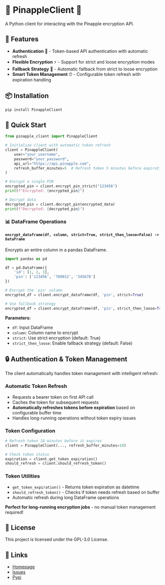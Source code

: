 # 🍍 PinappleClient 🍍

A Python client for interacting with the Pinapple encryption API.

## 🚀 Features

- **Authentication** 🔐 - Token-based API authentication with automatic refresh
- **Flexible Encryption** ⚡ - Support for strict and loose encryption modes
- **Fallback Strategy** 🔄 - Automatic fallback from strict to loose encryption
- **Smart Token Management** ⏰ - Configurable token refresh with expiration handling

## 📦 Installation

```bash
pip install PinappleClient
```

## 🔧 Quick Start

```python
from pinapple_client import PinappleClient

# Initialize client with automatic token refresh
client = PinappleClient(
    user="your_username",
    password="your_password",
    api_url="https://api.pinapple.com",
    refresh_buffer_minutes=5  # Refresh token 5 minutes before expiration
)

# Encrypt a single PIN
encrypted_pin = client.encrypt_pin_strict("123456")
print(f"Encrypted: {encrypted_pin}")

# Decrypt data
decrypted_pin = client.decrypt_pin(encrypted_data)
print(f"Decrypted: {decrypted_pin}")
```

### 📊 DataFrame Operations

#### `encrypt_dataframe(df, column, strict=True, strict_then_loose=False) -> DataFrame`
Encrypts an entire column in a pandas DataFrame.

```python
import pandas as pd

df = pd.DataFrame({
    'id': [1, 2, 3],
    'pin': ['123456', '789012', '345678']
})

# Encrypt the 'pin' column
encrypted_df = client.encrypt_dataframe(df, 'pin', strict=True)

# Use fallback strategy
encrypted_df = client.encrypt_dataframe(df, 'pin', strict_then_loose=True)
```

**Parameters:**
- `df`: Input DataFrame
- `column`: Column name to encrypt
- `strict`: Use strict encryption (default: True)
- `strict_then_loose`: Enable fallback strategy (default: False)

## 🔒 Authentication & Token Management

The client automatically handles token management with intelligent refresh:

### Automatic Token Refresh
- Requests a bearer token on first API call
- Caches the token for subsequent requests
- **Automatically refreshes tokens before expiration** based on configurable buffer time
- Handles long-running operations without token expiry issues

### Token Configuration
```python
# Refresh token 10 minutes before it expires
client = PinappleClient(..., refresh_buffer_minutes=10)

# Check token status
expiration = client.get_token_expiration()
should_refresh = client.should_refresh_token()
```

### Token Utilities
- `get_token_expiration()` - Returns token expiration as datetime
- `should_refresh_token()` - Checks if token needs refresh based on buffer
- Automatic refresh during long DataFrame operations

**Perfect for long-running encryption jobs** - no manual token management required!

## 📄 License

This project is licensed under the GPL-3.0 License.

## 🔗 Links

- [Homepage](https://github.com/ebremst3dt/pinappleclient)
- [Issues](https://github.com/ebremst3dt/pinappleclient/issues)
- [Pypi](https://pypi.org/project/PinappleClient/)
